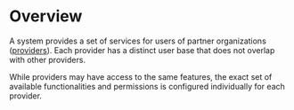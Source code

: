 # Overview

A system provides a set of services for users of partner organizations ([providers](Providers.md)). 
Each provider has a distinct user base that does not overlap with other providers. 

While providers may have access to the same features, the exact set of available functionalities and permissions is configured individually for each provider.


